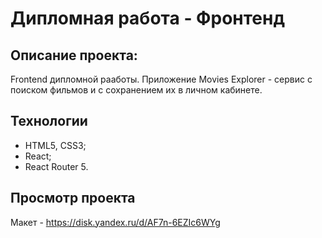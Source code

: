 # Дипломная работа - Фронтенд

## **Описание проекта:**

Frontend дипломной рааботы. Приложение Movies Explorer - сервис с поиском фильмов и с сохранением их в личном кабинете.
## Технологии

* HTML5, CSS3;
* React;
* React Router 5.

## Просмотр проекта

Макет - https://disk.yandex.ru/d/AF7n-6EZIc6WYg